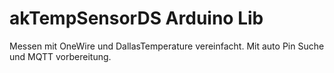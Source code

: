 # akTempSensorDS Arduino Lib
Messen mit OneWire und DallasTemperature vereinfacht. Mit auto Pin Suche und MQTT vorbereitung.


